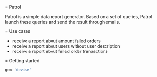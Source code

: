 = Patrol

Patrol is a simple data report generator. Based on a set of queries, Patrol launch these queries and send the result through emails.

= Use cases
* receive a report about amount failed orders
* receive a report about users without user description
* receive a report about failed order transactions

= Getting started
```ruby
gem 'devise'
```
